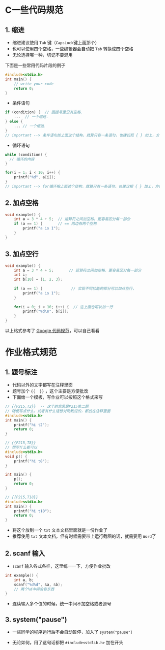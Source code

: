 # C一些代码规范

## 1. 缩进

- 缩进建议使用 `Tab` 键（`CapsLock`键上面那个）
- 也可以使用四个空格，一些编辑器会自动把 `Tab` 转换成四个空格
- 无论选择哪一种，切记不要混用

下面是一些常用代码片段的例子

```c
#include<stdio.h>
int main() {
    // write your code
    return 0;
}
```

- 条件语句

```c
if (condition) {  // 圆括号里没有空格.
	...  // 一个缩进.
} else {
	... // 一个缩进.
}
// important --> 条件语句按上面这个结构，就算只有一条语句，也建议把 { } 加上，方便后面修改代码
```

- 循环语句

```c
while (condition) {
  // 循环的内容
}
```

```c
for(i = 1; i < 10; i++) {
    printf("%d", a[i]);
}
// important --> for循环按上面这个结构，就算只有一条语句，也建议把 { } 加上，方便后面修改代码
```

## 2. 加点空格

```c
void example() {
    int a = 3 * 4 + 5;  // 运算符之间加空格，更容易区分每一部分
    if (a == 1) {       // == 两边有两个空格
        printf("a is 1");
    }
}
```

## 3. 加点空行

```c
void example() {
    int a = 3 * 4 + 5;       // 运算符之间加空格，更容易区分每一部分
    int i;
    int b[10] = {1, 2, 3};
    
    if (a == 1) {             // 实现不同功能的部分可以加点空行，
        printf("a is 1");
    }
    
    for(i = 0; i < 10; i++) {  // 这上面也可以加一行
        printf("%d\n", b[i]);
    }
}
```

以上格式参考了 [Google 代码规范](https://zh-google-styleguide.readthedocs.io/en/latest/google-cpp-styleguide/contents/)，可以自己看看





# 作业格式规范

## 1. 题号标注

- 代码以外的文字都写在注释里面
- 题号加个 `{{  }}` ，这个主要是方便批改
- 下面给一个模板，写作业可以按照这个格式来写

```C
// {{P215,T2}}  -- 这个的意思是P215第二题
// 随便写点什么，或者有什么话想对助教说的，都放在注释里面
#include<stdio.h>
int main() {
    printf("hi t2");
    return 0;
}

// {{P215,T8}}
// 想写什么都可以
#include<stdio.h>
void p() {
    printf("hi t8");
}

int main() {
    p();
    return 0;
}

// {{P215,T18}}
#include<stdio.h>
int main() {
    printf("hi t18");
    return 0;
}
```

- 将这个放到一个 `txt` 文本文档里面就是一份作业了
- 推荐使用 `txt` 文本文档，但有时候需要带上运行截图的话，就需要用 `Word`了

## 2. scanf 输入

- `scanf` 输入各式各样，这里统一一下，方便作业批改

```c
int example() {
    int a, b;
    scanf("%d%d", &a, &b);
    // 两个%d中间没有东西
}
```

- 连续输入多个值的时候，统一中间不加空格或者逗号

## 3. system("pause")

- 一些同学的程序运行后不会自动暂停，加入了 `system("pause")`

- 无论如何，用了这句话都把 `#include<stdlib.h>` 加在开头
